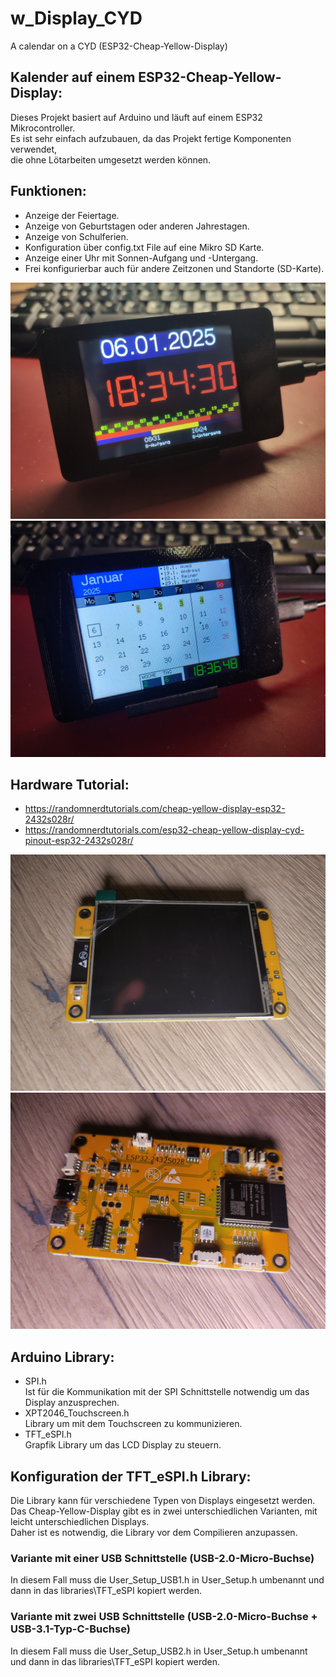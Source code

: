 # w_Display_CYD
A calendar on a CYD (ESP32-Cheap-Yellow-Display)

## Kalender auf einem ESP32-Cheap-Yellow-Display:
Dieses Projekt basiert auf Arduino und läuft auf einem ESP32 Mikrocontroller. <br>
Es ist sehr einfach aufzubauen, da das Projekt fertige Komponenten verwendet, <br>
die ohne Lötarbeiten umgesetzt werden können.

## Funktionen:
 - Anzeige der Feiertage.
 - Anzeige von Geburtstagen oder anderen Jahrestagen.
 - Anzeige von Schulferien.
 - Konfiguration über config.txt File auf eine Mikro SD Karte.
 - Anzeige einer Uhr mit Sonnen-Aufgang und -Untergang.
 - Frei konfigurierbar auch für andere Zeitzonen und Standorte (SD-Karte).

![fertiges Gerät](IMG_20250106_183430.jpg_compressed.JPEG) <br>
![fertiges Gerät](IMG_20250106_183649.jpg_compressed.JPEG)

## Hardware Tutorial:
- https://randomnerdtutorials.com/cheap-yellow-display-esp32-2432s028r/
- https://randomnerdtutorials.com/esp32-cheap-yellow-display-cyd-pinout-esp32-2432s028r/

![fertiges Gerät](IMG_20250106_201539.jpg_compressed.JPEG) <br> 
![fertiges Gerät](IMG_20250106_201550.jpg_compressed.JPEG) 

## Arduino Library:
- SPI.h <br>
Ist für die Kommunikation mit der SPI Schnittstelle notwendig um das Display anzusprechen.
- XPT2046_Touchscreen.h <br>
Library um mit dem Touchscreen zu kommunizieren.
- TFT_eSPI.h <br>
Grapfik Library um das LCD Display zu steuern.

## Konfiguration der TFT_eSPI.h Library:
Die Library kann für verschiedene Typen von Displays eingesetzt werden. <br>
Das Cheap-Yellow-Display gibt es in zwei unterschiedlichen Varianten, mit leicht unterschiedlichen Displays. <br>
Daher ist es notwendig, die Library vor dem Compilieren anzupassen.

### Variante mit einer USB Schnittstelle (USB-2.0-Micro-Buchse)
In diesem Fall muss die User_Setup_USB1.h in User_Setup.h umbenannt und dann in das libraries\TFT_eSPI kopiert werden.

### Variante mit zwei USB Schnittstelle (USB-2.0-Micro-Buchse + USB-3.1-Typ-C-Buchse)
In diesem Fall muss die User_Setup_USB2.h in User_Setup.h umbenannt und dann in das libraries\TFT_eSPI kopiert werden.
